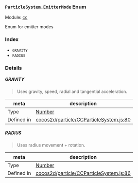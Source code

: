 ### `ParticleSystem.EmitterMode` Enum



Module: [cc](../modules/cc.md)


Enum for emitter modes


### Index
  - `GRAVITY`
  - `RADIUS`

### Details


##### GRAVITY

> Uses gravity, speed, radial and tangential acceleration.

| meta | description |
|------|-------------|
| Type | <a href="https://developer.mozilla.org/en/JavaScript/Reference/Global_Objects/Number" class="crosslink external" target="_blank">Number</a> |
| Defined in | [cocos2d/particle/CCParticleSystem.js:80](https://github.com/cocos-creator/engine/blob/efe6330ab64803299d3b7fecde039ffed2d9e696/cocos2d/particle/CCParticleSystem.js#L80) |



##### RADIUS

> Uses radius movement + rotation.

| meta | description |
|------|-------------|
| Type | <a href="https://developer.mozilla.org/en/JavaScript/Reference/Global_Objects/Number" class="crosslink external" target="_blank">Number</a> |
| Defined in | [cocos2d/particle/CCParticleSystem.js:86](https://github.com/cocos-creator/engine/blob/efe6330ab64803299d3b7fecde039ffed2d9e696/cocos2d/particle/CCParticleSystem.js#L86) |


